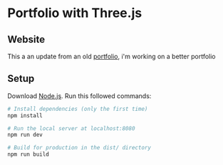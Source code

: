 # Portfolio with Three.js

## Website

This a an update from an old [portfolio](https://wylohn-portfolio.netlify.app), i'm working on a better portfolio


## Setup
Download [Node.js](https://nodejs.org/en/download/).
Run this followed commands:

``` bash
# Install dependencies (only the first time)
npm install

# Run the local server at localhost:8080
npm run dev

# Build for production in the dist/ directory
npm run build
```

